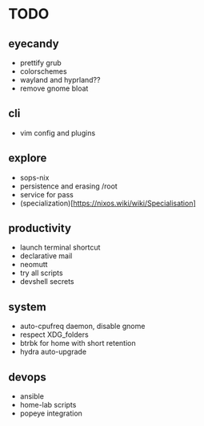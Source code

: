 # TODO

## eyecandy
- prettify grub
- colorschemes
- wayland and hyprland??
- remove gnome bloat

## cli
- vim config and plugins

## explore
- sops-nix
- persistence and erasing /root
- service for pass
- (specialization)[https://nixos.wiki/wiki/Specialisation]

## productivity
- launch terminal shortcut
- declarative mail
- neomutt
- try all scripts
- devshell secrets

## system
- auto-cpufreq daemon, disable gnome
- respect XDG_folders
- btrbk for home with short retention
- hydra auto-upgrade

## devops
- ansible
- home-lab scripts
- popeye integration
